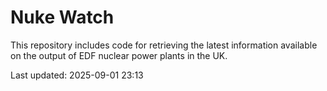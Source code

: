 # Nuke Watch

This repository includes code for retrieving the latest information available on the output of EDF nuclear power plants in the UK.

Last updated: 2025-09-01 23:13